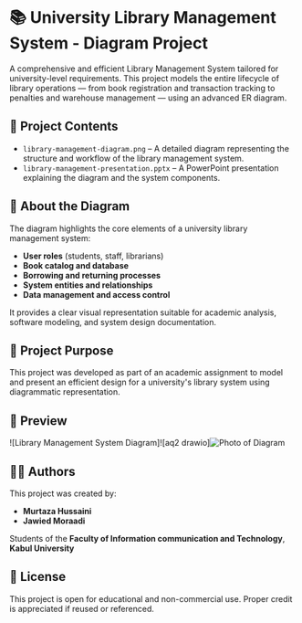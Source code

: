 # 📚 University Library Management System - Diagram Project


A comprehensive and efficient Library Management System tailored for university-level requirements. This project models the entire lifecycle of library operations — from book registration and transaction tracking to penalties and warehouse management — using an advanced ER diagram.

## 📂 Project Contents

- `library-management-diagram.png` – A detailed diagram representing the structure and workflow of the library management system.
- `library-management-presentation.pptx` – A PowerPoint presentation explaining the diagram and the system components.

## 🧠 About the Diagram

The diagram highlights the core elements of a university library management system:

- **User roles** (students, staff, librarians)
- **Book catalog and database**
- **Borrowing and returning processes**
- **System entities and relationships**
- **Data management and access control**

It provides a clear visual representation suitable for academic analysis, software modeling, and system design documentation.

## 🎯 Project Purpose

This project was developed as part of an academic assignment to model and present an efficient design for a university's library system using diagrammatic representation.

## 📸 Preview

![Library Management System Diagram]![aq2 drawio]![Photo of Diagram](https://github.com/user-attachments/assets/1419c247-1f62-4f7e-a6d8-cdd97269c2ee)



## 👨‍💻 Authors

This project was created by:

- **Murtaza Hussaini**
- **Jawied Moraadi**

Students of the **Faculty of Information communication and Technology**,  
**Kabul University**

## 📄 License

This project is open for educational and non-commercial use. Proper credit is appreciated if reused or referenced.

